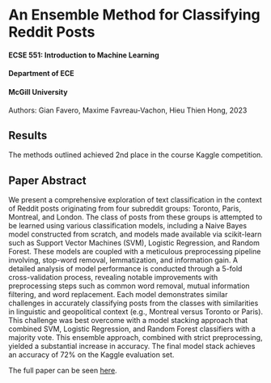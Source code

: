 # An Ensemble Method for Classifying Reddit Posts
#### ECSE 551: Introduction to Machine Learning  
#### Department of ECE  
#### McGill University  

Authors: Gian Favero, Maxime Favreau-Vachon, Hieu Thien Hong, 2023

## Results
The methods outlined achieved 2nd place in the course Kaggle competition.

## Paper Abstract
We present a comprehensive exploration of text classification in the context of Reddit posts 
originating from four subreddit groups: Toronto, Paris, Montreal, and London. The class of posts 
from these groups is attempted to be learned using various classification models, including a 
Naive Bayes model constructed from scratch, and models made available via scikit-learn such as Support 
Vector Machines (SVM), Logistic Regression, and Random Forest. These models are coupled with a 
meticulous preprocessing pipeline involving, stop-word removal, lemmatization, and information gain. 
A detailed analysis of model performance is conducted through a 5-fold cross-validation process, revealing 
notable improvements with preprocessing steps such as common word removal, mutual information filtering,
and word replacement. Each model demonstrates similar challenges in accurately classifying posts from the
classes with similarities in linguistic and geopolitical context (e.g., Montreal versus Toronto or Paris). 
This challenge was best overcome with a model stacking approach that combined SVM, Logistic Regression, and 
Random Forest classifiers with a majority vote. This ensemble approach, combined with strict preprocessing, 
yielded a substantial increase in accuracy. The final model stack achieves an accuracy of 72% on the Kaggle 
evaluation set.

The full paper can be seen [here](An-Ensemble-Approach-for-Reddit-Post-Classification.pdf).
